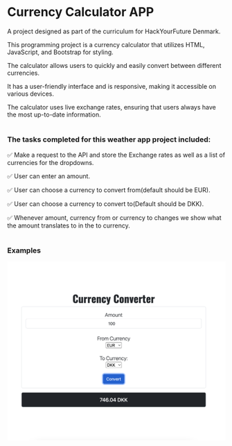 # Currency Calculator APP

A project designed as part of the curriculum for HackYourFuture Denmark.

This programming project is a currency calculator that utilizes HTML, JavaScript, and Bootstrap for styling.

The calculator allows users to quickly and easily convert between different currencies.

It has a user-friendly interface and is responsive, making it accessible on various devices.

The calculator uses live exchange rates, ensuring that users always have the most up-to-date information.

#

### The tasks completed for this weather app project included:

:white_check_mark: Make a request to the API and store the Exchange rates as well as a list of currencies for the dropdowns.

:white_check_mark: User can enter an amount.

:white_check_mark: User can choose a currency to convert from(default should be EUR).

:white_check_mark: User can choose a currency to convert to(Default should be DKK).

:white_check_mark: Whenever amount, currency from or currency to changes we show what the amount translates to in the to currency.

#

### Examples

![image](./currency-calculator-app/screenshots/example.png)
